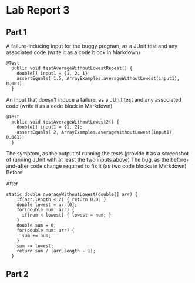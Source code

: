 # Lab Report 3
## Part 1

A failure-inducing input for the buggy program, as a JUnit test and any associated code (write it as a code block in Markdown)
```
@Test
  public void testAverageWithoutLowestRepeat() {
    double[] input1 = {1, 2, 1};
    assertEquals( 1.5, ArrayExamples.averageWithoutLowest(input1), 0.001);
  }
```

An input that doesn't induce a failure, as a JUnit test and any associated code (write it as a code block in Markdown)
```
@Test
  public void testAverageWithoutLowest2() {
    double[] input1 = {1, 2};
    assertEquals( 2, ArrayExamples.averageWithoutLowest(input1), 0.001);
  }
```
The symptom, as the output of running the tests (provide it as a screenshot of running JUnit with at least the two inputs above)
The bug, as the before-and-after code change required to fix it (as two code blocks in Markdown)
Before

After
```
static double averageWithoutLowest(double[] arr) {
    if(arr.length < 2) { return 0.0; }
    double lowest = arr[0];
    for(double num: arr) {
      if(num < lowest) { lowest = num; }
    }
    double sum = 0;
    for(double num: arr) {
      sum += num;
    }
    sum -= lowest;
    return sum / (arr.length - 1);
  }
```

## Part 2
